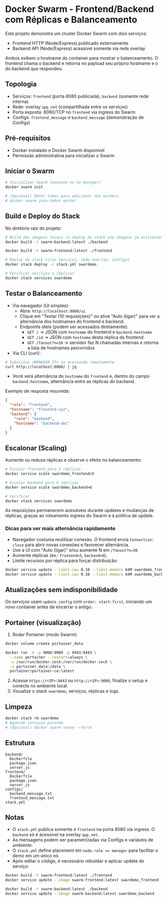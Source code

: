 # Docker Swarm - Frontend/Backend com Réplicas e Balanceamento

Este projeto demonstra um cluster Docker Swarm com dois serviços:
- Frontend HTTP (Node/Express) publicado externamente
- Backend API (Node/Express) acessível somente via rede overlay

Ambos exibem o hostname do container para mostrar o balanceamento. O frontend chama o backend e retorna no payload seu próprio hostname e o do backend que respondeu.

## Topologia
- Serviços: `frontend` (porta 8080 publicada), `backend` (somente rede interna)
- Rede: overlay `app_net` (compartilhada entre os serviços)
- Porta exposta: 8080/TCP no `frontend` via ingress do Swarm
- Configs: `frontend_message` e `backend_message` (demonstração de Configs)

## Pré-requisitos
- Docker instalado e Docker Swarm disponível
- Permissão administrativa para inicializar o Swarm

## Iniciar o Swarm
```bash
# Inicializar Swarm (execute no nó manager)
docker swarm init

# (Opcional) Obter token para adicionar nós workers
# docker swarm join-token worker
```

## Build e Deploy do Stack
No diretório raiz do projeto:
```bash
# Build das imagens locais (o deploy do stack usa imagens já existentes)
docker build -t swarm-backend:latest ./backend

docker build -t swarm-frontend:latest ./frontend

# Deploy do stack (cria serviços, rede overlay, configs)
docker stack deploy -c stack.yml swardemo

# Verificar serviços e réplicas
docker stack services swardemo
```

## Testar o Balanceamento
- Via navegador (UI simples):
  - Abra: `http://localhost:8080/ui`
  - Clique em "Testar (10 requisições)" ou ative "Auto (ligar)" para ver a alternância dos hostnames do frontend e backend.
  - Endpoints úteis (podem ser acessados diretamente):
    - `GET /` → JSON com `hostname` do frontend e `backend.hostname`
    - `GET /id` → JSON com `hostname` desta réplica do frontend
    - `GET /fanout?n=10` → servidor faz N chamadas internas e retorna a lista de hostnames percorridos
- Via CLI (curl):
```bash
# Substitua <MANAGER_IP> se acessando remotamente
curl http://localhost:8080/ | jq
```
- Você verá alternância do `hostname` do `frontend` e, dentro do campo `backend.hostname`, alternância entre as réplicas do backend.

Exemplo de resposta resumida:
```json
{
  "role": "frontend",
  "hostname": "frontend-xyz",
  "backend": {
    "role": "backend",
    "hostname": "backend-abc"
  }
}
```

## Escalonar (Scaling)
Aumente ou reduza réplicas e observe o efeito no balanceamento:
```bash
# Escalar frontend para 5 réplicas
docker service scale swardemo_frontend=5

# Escalar backend para 6 réplicas
docker service scale swardemo_backend=6

# Verificar
docker stack services swardemo
```

As requisições permanecem acessíveis durante updates e mudanças de réplicas, graças ao roteamento ingress do Swarm e à política de update.

### Dicas para ver mais alternância rapidamente
- Navegador costuma reutilizar conexão. O frontend envia `Connection: close` para abrir novas conexões e favorecer alternância.
- Use a UI com "Auto (ligar)" e/ou aumente N em `/fanout?n=30`.
- Aumente réplicas (ex.: `frontend=5`, `backend=6`).
- Limite recursos por réplica para forçar distribuição:
```bash
docker service update --limit-cpu 0.10 --limit-memory 64M swardemo_frontend
docker service update --limit-cpu 0.10 --limit-memory 64M swardemo_backend
```

## Atualizações sem indisponibilidade
Os serviços usam `update_config` com `order: start-first`, iniciando um novo container antes de encerrar o antigo.

## Portainer (visualização)
1) Rodar Portainer (modo Swarm):
```bash
docker volume create portainer_data

docker run -d -p 9000:9000 -p 9443:9443 \
  --name portainer --restart=always \
  -v /var/run/docker.sock:/var/run/docker.sock \
  -v portainer_data:/data \
  portainer/portainer-ce:latest
```
2) Acesse `https://<IP>:9443` ou `http://<IP>:9000`, finalize o setup e conecte no ambiente local.
3) Visualize o stack `swardemo`, serviços, réplicas e logs.

## Limpeza
```bash
docker stack rm swardemo
# Aguarde serviços pararem
# (Opcional) docker swarm leave --force
```

## Estrutura
```
backend/
  Dockerfile
  package.json
  server.js
frontend/
  Dockerfile
  package.json
  server.js
configs/
  backend_message.txt
  frontend_message.txt
stack.yml
```

## Notas
- O `stack.yml` publica somente o `frontend` na porta 8080 via ingress. O `backend` só é acessível na overlay `app_net`.
- As mensagens podem ser parametrizadas via Configs e variáveis de ambiente.
 - O `stack.yml` define placement em `node.role == manager` para facilitar o demo em um único nó.
 - Após editar o código, é necessário rebuildar e aplicar update do serviço:
```bash
docker build -t swarm-frontend:latest ./frontend
docker service update --image swarm-frontend:latest swardemo_frontend

docker build -t swarm-backend:latest ./backend
docker service update --image swarm-backend:latest swardemo_backend
```
